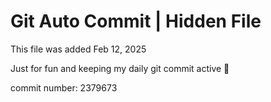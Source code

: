 # Git Auto Commit | Hidden File

This file was added Feb 12, 2025

Just for fun and keeping my daily git commit active 🤪

commit number: 2379673
